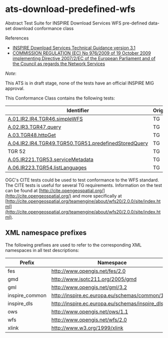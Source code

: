 ats-download-predefined-wfs
===========================

Abstract Test Suite for INSPIRE Download Services WFS pre-defined data-set download conformance class

References
* [INSPIRE Download Services Technical Guidance version 3.1](http://inspire.ec.europa.eu/documents/Network_Services/Technical_Guidance_Download_Services_v3.1.pdf)
* [COMMISSION REGULATION (EC) No 976/2009 of 19 October 2009 implementing Directive 2007/2/EC of the European Parliament and of the Council as regards the Network Services](http://eur-lex.europa.eu/legal-content/EN/TXT/PDF/?uri=CELEX:02009R0976-20101228&from=EN)

*Note*: 

This ATS is in draft stage, none of the tests have an official INSPIRE MIG approval.

This Conformance Class contains the following tests:

| Identifier                                                        | Origin | Mechanical | Status   |
| ----------------------------------------------------------------- | ------ | ---------- | -------- |
| [A.01.IR2.IR4.TGR46.simpleWFS](A.01.IR2.IR4.TGR46.simpleWFS.md)    | TG     | [OGC CITE](#ogccite)        | Draft    |
| [A.02.IR3.TGR47.query](A.02.IR3.TGR47.query.md)    | TG     | [OGC CITE](#ogccite)       | Draft    |
| [A.03.TGR48.httpGet](A.03.TGR48.httpGet.md)   | TG     | [OGC CITE](#ogccite)       | Draft    |
| [A.04.IR2.IR4.TGR49.TGR50.TGR51.predefinedStoredQuery](A.04.IR2.IR4.TGR49.TGR50.TGR51.predefinedStoredQuery.md) | TG   | Yes | Draft    |
| TGR 52 | TG | No | - |
| [A.05.IR221.TGR53.serviceMetadata](A.05.IR221.TGR53.serviceMetadata.md) | TG     | Yes       | Draft    |
| [A.06.IR223.TGR54.listLanguages](A.06.IR223.TGR54.listLanguages.md) | TG     | Yes       | Draft    |


<a name="ogccite">OGC's CITE</a> tests could be used to test conformance to the WFS standard. The CITE tests is useful for several TG requirements. Information on the test can be found at [http://cite.opengeospatial.org/](http://cite.opengeospatial.org/) and more specifically at [http://cite.opengeospatial.org/teamengine/about/wfs20/2.0.0/site/index.html](http://cite.opengeospatial.org/teamengine/about/wfs20/2.0.0/site/index.html).


## XML namespace prefixes <a name="namespaces"></a>

The following prefixes are used to refer to the corresponding XML namespaces in all test descriptions:

Prefix         | Namespace
-------------- | -------------------------------------------------
fes | http://www.opengis.net/fes/2.0
gmd | http://www.isotc211.org/2005/gmd
gml | http://www.opengis.net/gml/3.2
inspire\_common| http://inspire.ec.europa.eu/schemas/common/1.0
inspire\_dls   | http://inspire.ec.europa.eu/schemas/inspire_dls/1.0
ows | http://www.opengis.net/ows/1.1
wfs | http://www.opengis.net/wfs/2.0
xlink          | http://www.w3.org/1999/xlink